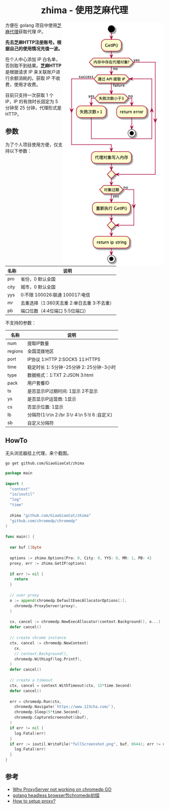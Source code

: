 <h1 align="center">zhima - 使用芝麻代理</h1>

<img align="right" width="320px" src="./docs/diagrams/out/activity/activity.png">

方便在 golang 项目中使用[芝麻代理](http://h.zhimaruanjian.com/)获取代理 IP。

**先去芝麻HTTP注册账号。根据自己的使用情况充值一波。**

在个人中心添加 IP 白名单，否则取不到结果。**芝麻HTTP** 是根据请求 IP 来关联账户进行余额消耗的。获取 IP 不收费，使用才收费。

目前只支持一次获取 1 个 IP，IP 的有效时长固定为 5 分钟至 25 分钟，代理形式是 HTTP。

## 参数

为了个人项目使用方便，仅支持以下参数：

| 名称    | 说明                                        |
| ------- | ------------------------------------------- |
| pro     | 省份，0 默认全国                              |
| city    | 城市，0 默认全国                              |
| yys     | 0:不限 100026:联通 100017:电信              |
| mr      | 去重选择（1:360天去重 2:单日去重 3:不去重） |
| pb      | 端口位数（4:4位端口 5:5位端口）             |

不支持的参数：

| 名称    | 说明                                          |
| ------- | --------------------------------------------- |
| num     | 提取IP数量                                    |
| regions | 全国混拨地区                                  |
| port    | IP协议 1:HTTP 2:SOCK5 11:HTTPS                |
| time    | 稳定时长 1: 5分钟-25分钟 2: 25分钟-3小时      |
| type    | 数据格式：1:TXT 2:JSON 3:html                 |
| pack    | 用户套餐ID                                    |
| ts      | 是否显示IP过期时间: 1显示 2不显示             |
| ys      | 是否显示IP运营商: 1显示                       |
| cs      | 否显示位置: 1显示                             |
| lb      | 分隔符(1:\r\n 2:/br 3:\r 4:\n 5:\t 6 :自定义) |
| sb      | 自定义分隔符                                  |

## HowTo

无头浏览器挂上代理，来个截图。

```bash
go get github.com/GiaoGiaoCat/zhima
```

```go
package main

import (
  "context"
  "io/ioutil"
  "log"
  "time"

  zhima "github.com/GiaoGiaoCat/zhima"
  "github.com/chromedp/chromedp"
)

func main() {

  var buf []byte

  options := zhima.Options{Pro: 0, City: 0, YYS: 0, MR: 1, PB: 4}
  proxy, err := zhima.GetIP(options)

  if err != nil {
    return
  }

  // user proxy
  o := append(chromedp.DefaultExecAllocatorOptions[:],
    chromedp.ProxyServer(proxy),
  )

  cx, cancel := chromedp.NewExecAllocator(context.Background(), o...)
  defer cancel()

  // create chrome instance
  ctx, cancel := chromedp.NewContext(
    cx,
    // context.Background(),
    chromedp.WithLogf(log.Printf),
  )
  defer cancel()

  // create a timeout
  ctx, cancel = context.WithTimeout(ctx, 15*time.Second)
  defer cancel()

  err = chromedp.Run(ctx,
    chromedp.Navigate(`https://www.123cha.com/`),
    chromedp.Sleep(5*time.Second),
    chromedp.CaptureScreenshot(&buf),
  )
  if err != nil {
    log.Fatal(err)
  }
  if err := ioutil.WriteFile("fullScreenshot.png", buf, 0644); err != nil {
    log.Fatal(err)
  }
}
```

## 参考

* [Why ProxyServer not working on chromedp GO](https://stackoverflow.com/questions/57412930/why-proxyserver-not-working-on-chromedp-go)
* [golang headless browser包chromedp初探](https://zhangguanzhang.github.io/2019/07/14/chromedp/)
* [How to setup proxy?](https://github.com/chromedp/chromedp/issues/1)
